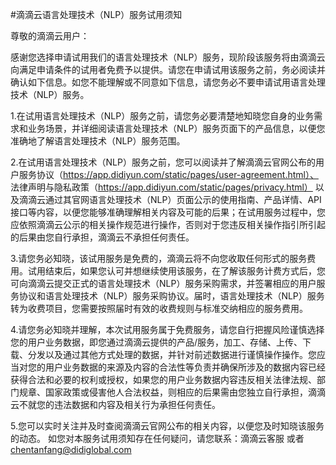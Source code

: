 #滴滴云语言处理技术（NLP）服务试用须知

尊敬的滴滴云用户：

感谢您选择申请试用我们的语言处理技术（NLP）服务，现阶段该服务将由滴滴云向满足申请条件的试用者免费予以提供。请您在申请试用该服务之前，务必阅读并确认如下信息。如您不能理解或不同意如下信息，请您务必不要申请试用语言处理技术（NLP）服务。

1.在试用语言处理技术（NLP）服务之前，请您务必要清楚地知晓您自身的业务需求和业务场景，并详细阅读语言处理技术（NLP）服务页面下的产品信息，以便您准确地了解语言处理技术（NLP）服务范围。

2.在试用语言处理技术（NLP）服务之前，您可以阅读并了解滴滴云官网公布的用户服务协议（https://app.didiyun.com/static/pages/user-agreement.html）、 法律声明与隐私政策（https://app.didiyun.com/static/pages/privacy.html） 以及滴滴云通过其官网语言处理技术（NLP）页面公示的使用指南、产品详情、API接口等内容，以便您能够准确理解相关内容及可能的后果；在试用服务过程中，您应依照滴滴云公示的相关操作规范进行操作，否则对于您违反相关操作指引所引起的后果由您自行承担，滴滴云不承担任何责任。

3.请您务必知晓，该试用服务是免费的，滴滴云将不向您收取任何形式的服务费用。试用结束后，如果您认可并想继续使用该服务，在了解该服务计费方式后，您可向滴滴云提交正式的语言处理技术（NLP）服务采购需求，并签署相应的用户服务协议和语言处理技术（NLP）服务采购协议。届时，语言处理技术（NLP）服务转为收费项目，您需要按照届时有效的收费规则与标准交纳相应的服务费用。

4.请您务必知晓并理解，本次试用服务属于免费服务，请您自行把握风险谨慎选择您的用户业务数据，即您通过滴滴云提供的产品/服务，加工、存储、上传、下载、分发以及通过其他方式处理的数据，并针对前述数据进行谨慎操作操作。您应当对您的用户业务数据的来源及内容的合法性等负责并确保所涉及的数据内容已经获得合法和必要的权利或授权，如果您的用户业务数据内容违反相关法律法规、部门规章、国家政策或侵害他人合法权益，则相应的后果需由您独立自行承担，滴滴云不就您的违法数据和内容及相关行为承担任何责任。

5.您可以实时关注并及时查阅滴滴云官网公布的相关内容，以便您及时知晓该服务的动态。
如您对本服务试用须知存在任何疑问，请您联系：滴滴云客服 或者 chentanfang@didiglobal.com
